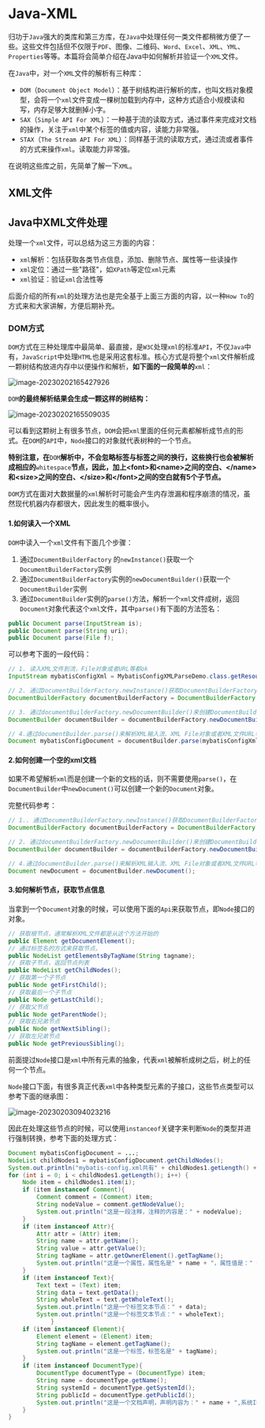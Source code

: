 # Java-XML

归功于`Java`强大的类库和第三方库，在`Java`中处理任何一类文件都稍微方便了一些。这些文件包括但不仅限于`PDF`、图像、二维码、`Word`、`Excel`、`XML`、`YML`、`Properties`等等。本篇将会简单介绍在Java中如何解析并验证一个`XML`文件。

在`Java`中，对一个`XML`文件的解析有三种库：

- `DOM`（`Document Object Model`）：基于树结构进行解析的库，也叫文档对象模型，会将一个`xml`文件变成一棵树加载到内存中，这种方式适合小规模读和写，内存足够大就删掉小字。 
- `SAX`（`Simple API For XML`）：一种基于流的读取方式，通过事件来完成对文档的操作，关注于`xml`中某个标签的值或内容，读能力非常强。
- `STAX`（`The Stream API For XML`）：同样基于流的读取方式，通过流或者事件的方式来操作`xml`。读取能力非常强。

在说明这些库之前，先简单了解一下`XML`。

## XML文件

## Java中XML文件处理

处理一个`xml`文件，可以总结为这三方面的内容：

- `xml`解析：包括获取各类节点信息，添加、删除节点、属性等一些读操作
- `xml`定位：通过一些"路径"，如`XPath`等定位`xml`元素
- `xml`验证：验证`xml`合法性等

后面介绍的所有`xml`的处理方法也是完全基于上面三方面的内容，以一种`How To`的方式来和大家讲解，方便后期补充。

### DOM方式

`DOM`方式在三种处理库中最简单、最直接，是`W3C`处理`xml`的标准`API`，不仅`Java`中有，`JavaScript`中处理`HTML`也是采用这套标准。核心方式是将整个`xml`文件解析成一颗树结构放进内存中以便操作和解析，**如下面的一段简单的**`xml`：

![image-20230202165427926](README/image-20230202165427926.png)

`DOM`**的最终解析结果会生成一颗这样的树结构：**

![image-20230202165509035](README/image-20230202165509035.png)

可以看到这颗树上有很多节点，`DOM`会把`xml`里面的任何元素都解析成节点的形式。在`DOM`的`API`中，`Node`接口的对象就代表树种的一个节点。

**特别注意，在**`DOM`**解析中，不会忽略标签与标签之间的换行，这些换行也会被解析成相应的**`whitespace`**节点，因此，加上\<font\>和\<name\>之间的空白、\</name\>和\<size\>之间的空白、\</size\>和\</font\>之间的空白就有5个子节点。**

`DOM`方式在面对大数据量的`xml`解析时可能会产生内存泄漏和程序崩溃的情况，虽然现代机器内存都很大，因此发生的概率很小。

#### 1.如何读入一个XML

`DOM`中读入一个`xml`文件有下面几个步骤：

1. 通过`DocumentBuilderFactory` 的`newInstance()`获取一个`DocumentBuilderFactory`实例
2. 通过`DocumentBuilderFactory`实例的`newDocumentBuilder()`获取一个`DocumentBuilder`实例
3. 通过`DocumentBuilder`实例的`parse()`方法，解析一个`xml`文件成树，返回`Document`对象代表这个`xml`文件，其中`parse()`有下面的方法签名：

```java
public Document parse(InputStream is);
public Document parse(String uri);
public Document parse(File f);
```

可以参考下面的一段代码：

```java
// 1. 读入XML文件到流，File对象或者URL等都ok
InputStream mybatisConfigXml = MybatisConfigXMLParseDemo.class.getResourceAsStream("/mybatis-config.xml");

// 2. 通过DocumentBuilderFactory.newInstance()获取DocumentBuilderFactory对象
DocumentBuilderFactory documentBuilderFactory = DocumentBuilderFactory.newInstance();

// 3. 通过documentBuilderFactory.newDocumentBuilder()来创建DocumentBuilder对象
DocumentBuilder documentBuilder = documentBuilderFactory.newDocumentBuilder();

// 4.通过documentBuilder.parse()来解析XML输入流、XML File对象或者XML文件URL等
Document mybatisConfigDocument = documentBuilder.parse(mybatisConfigXml);
```

#### 2.如何创建一个空的xml文档

如果不希望解析`xml`而是创建一个新的文档的话，则不需要使用`parse()`，在`DocumentBuilder`中`newDocument()`可以创建一个新的`Document`对象。

完整代码参考：

```java
// 1.. 通过DocumentBuilderFactory.newInstance()获取DocumentBuilderFactory对象
DocumentBuilderFactory documentBuilderFactory = DocumentBuilderFactory.newInstance();

// 2. 通过documentBuilderFactory.newDocumentBuilder()来创建DocumentBuilder对象
DocumentBuilder documentBuilder = documentBuilderFactory.newDocumentBuilder();

// 4.通过documentBuilder.parse()来解析XML输入流、XML File对象或者XML文件URL等
Document newDocument = documentBuilder.newDocument();
```

#### 3.如何解析节点，获取节点信息

当拿到一个`Document`对象的时候，可以使用下面的`Api`来获取节点，即`Node`接口的对象。

```java
// 获取根节点，通常解析XML文件都是从这个方法开始的
public Element getDocumentElement();
// 通过标签名的方式来获取节点，
public NodeList getElementsByTagName(String tagname);
// 获取子节点，返回节点列表
public NodeList getChildNodes();
// 获取第一个子节点
public Node getFirstChild();
// 获取最后一个子节点
public Node getLastChild();
// 获取父节点
public Node getParentNode();
// 获取右兄弟节点
public Node getNextSibling();
// 获取左兄弟节点
public Node getPreviousSibling();
```

前面提过`Node`接口是`xml`中所有元素的抽象，代表`xml`被解析成树之后，树上的任何一个节点。

`Node`接口下面，有很多真正代表`xml`中各种类型元素的子接口，这些节点类型可以参考下面的继承图：

![image-20230203094023216](README/image-20230203094023216.png)

因此在处理这些节点的时候，可以使用`instanceof`关键字来判断`Node`的类型并进行强制转换，参考下面的处理方式：

```java
Document mybatisConfigDocument = ...;
NodeList childNodes1 = mybatisConfigDocument.getChildNodes();
System.out.println("mybatis-config.xml共有" + childNodes1.getLength() + "个节点");
for (int i = 0; i < childNodes1.getLength(); i++) {
    Node item = childNodes1.item(i);
    if (item instanceof Comment){
        Comment comment = (Comment) item;
        String nodeValue = comment.getNodeValue();
        System.out.println("这是一段注释，注释的内容是：" + nodeValue);
    }
    if (item instanceof Attr){
        Attr attr = (Attr) item;
        String name = attr.getName();
        String value = attr.getValue();
        String tagName = attr.getOwnerElement().getTagName();
        System.out.println("这是一个属性，属性名是" + name + "，属性值是：" + value + "，标签名：" + tagName);
    }
    if (item instanceof Text){
        Text text = (Text) item;
        String data = text.getData();
        String wholeText = text.getWholeText();
        System.out.println("这是一个标签文本节点：" + data);
        System.out.println("这是一个标签文本节点：" + wholeText);
            }
    if (item instanceof Element){
        Element element = (Element) item;
        String tagName = element.getTagName();
        System.out.println("这是一个标签，标签名是" + tagName);
    }
    if (item instanceof DocumentType){
        DocumentType documentType = (DocumentType) item;
        String name = documentType.getName();
        String systemId = documentType.getSystemId();
        String publicId = documentType.getPublicId();
        System.out.println("这是一个文档声明，声明内容为：" + name + ",系统ID：" + systemId + ",公共ID：" + publicId);
    }
}
```

